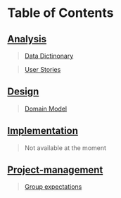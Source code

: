 # Table of Contents

## [Analysis](/analysis/AnalysisNavigation.md)

> [Data Dictinonary](/analysis/DataDictionary.md)

> [User Stories](/analysis/UserStories.md)

## [Design](/design/DesignNavigation.md)

> [Domain Model](/design/DomainModelShow.md)

## [Implementation](/implementation/ImplementationNavigation.md)

> Not available at the moment

## [Project-management](/project-management/PRJmanagementNavigation.md)

> [Group expectations](/project-management/groupExpectations.md)
